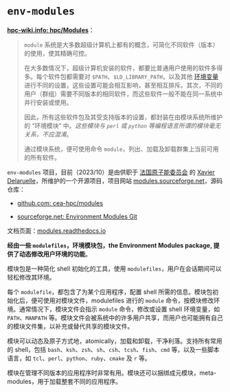 # `env-modules`


**[hpc-wiki.info: hpc/Modules](https://hpc-wiki.info/hpc/Modules)**：

> `module` 系统是大多数超级计算机上都有的概念，可简化不同软件（版本）的使用，使其精确可控。
>
> 在大多数情况下，超级计算机安装的软件，都要比普通用户使用的软件多得多。每个软件包都需要对 `$PATH`、`$LD_LIBRARY_PATH`，以及其他 [环境变量](glossories.md#环境变量environment-variables) 进行不同的设置，这些设置可能会相互影响，甚至相互排斥。其次，不同的用户（群组）需要不同版本的相同软件，而这些软件一般不能在同一系统中并行安装或使用。
>
> 因此，所有这些软件包及其受支持版本的设置，都封装在由模块系统所维护的 “环境模块” 中。*这些模块与 `perl` 或 `python` 等编程语言所谓的模块毫无关系，不应混淆*。
>
> 通过模块系统，便可使用命令 `module`，列出、加载及卸载群集上当前可用的所有软件。
>



`env-modules` 项目，目前（2023/10）是由供职于 [法国原子能委员会](https://www.cea.fr/english) 的 [Xavier Delaruelle](https://fr.linkedin.com/in/xdelaruelle)，所维护的一个开源项目，项目网站 [modules.sourceforge.net](http://modules.sourceforge.net/)，源码仓库：

- [github.com: cea-hpc/modules](https://github.com/cea-hpc/modules)

- [sourceforge.net: Environment Modules Git](https://sourceforge.net/p/modules/modules/ci/main/tree/)

文档页面：[modules.readthedocs.io](https://modules.readthedocs.io/en/latest/)


**经由一些 `modulefiles`，环境模块包，the Environment Modules package, 提供了动态修改用户环境的功能**。


模块包是一种简化 shell 初始化的工具，使用 `modulefiles`，用户在会话期间可以轻松修改其环境。


每个 `modulefile`，都包含了为某个应用程序，配置 shell 所需的信息。模块包初始化后，便可使用对模块文件，modulefiles 进行的 `module` 命令，按模块修改环境。通常情况下，模块文件会指示 `module` 命令，修改或设置 shell 环境变量，如 `PATH`、`MANPATH` 等。模块文件会被系统中的许多用户共享，而用户也可能拥有自己的模块文件集，以补充或替代共享的模块文件。

模块可以动态及原子方式地，atomically，加载和卸载，干净利落。支持所有常用的 shell，包括 `bash`、`ksh`、`zsh`、`sh`、`csh`、`tcsh`、`fish`、`cmd` 等，以及一些脚本语言，如 `tcl`、`perl`、`python`、`ruby`、`cmake` 及 `r` 等。


模块在管理不同版本的应用程序时非常有用。模块还可以捆绑成元模块，meta-modules，用于加载整套不同的应用程序。
